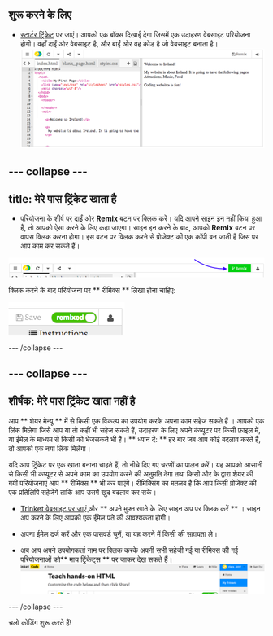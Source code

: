 ## शुरू करने के लिए

- [स्टार्टर ट्रिंकेट](http://dojo.soy/html-b-start) पर जाएं। आपको एक बॉक्स दिखाई देगा जिसमें एक उदाहरण वेबसाइट परियोजना होगी। वहाँ दाईं ओर वेबसाइट है, और बाईं ओर वह कोड है जो वेबसाइट बनाता है। ![वेब पेज और ट्रिंकेट में कोड](images/tktHTMLStartingPoint.png)

## \--- collapse \---

## title: मेरे पास ट्रिंकेट खाता है

- परियोजना के शीर्ष पर दाईं ओर **Remix** बटन पर क्लिक करें। यदि आपने साइन इन नहीं किया हुआ है, तो आपको ऐसा करने के लिए कहा जाएगा। साइन इन करने के बाद, आपको **Remix** बटन पर वापस क्लिक करना होगा। इस बटन पर क्लिक करने से प्रोजेक्ट की एक कॉपी बन जाती है जिस पर आप काम कर सकते हैं। 

![रीमिक्स बटन](images/tktRemixButtonArrow.png)

क्लिक करने के बाद परियोजना पर ** रीमिक्स ** लिखा होना चाहिए:

![बटन अब "रिमिक्स" कहता है](images/tktRemixedSmall.png)

\--- /collapse \---

## \--- collapse \---

## शीर्षक: मेरे पास ट्रिंकेट खाता नहीं है

आप ** शेयर मेन्यू ** में से किसी एक विकल्प का उपयोग करके अपना काम सहेज सकते हैं । आपको एक लिंक मिलेगा जिसे आप या तो कहीं भी सहेज सकते हैं, उदाहरण के लिए अपने कंप्यूटर पर किसी फ़ाइल में, या ईमेल के माध्यम से किसी को भेजसकते भी हैं। ** ध्यान दें: ** हर बार जब आप कोई बदलाव करते हैं, तो आपको एक नया लिंक मिलेगा।

यदि आप ट्रिंकेट पर एक खाता बनाना चाहते हैं, तो नीचे दिए गए चरणों का पालन करें। यह आपको आसानी से किसी भी कंप्यूटर से अपने काम का उपयोग करने की अनुमति देगा तथा किसी और के द्वारा शेयर की गयी परियोजनाएं आप ** रीमिक्स ** भी कर पाएंगे। रीमिक्सिंग का मतलब है कि आप किसी प्रोजेक्ट की एक प्रतिलिपि सहेजेंगे ताकि आप उसमें खुद बदलाव कर सकें।

- [ Trinket वेबसाइट पर जाएं ](http://dojo.soy/trinket) और ** अपने मुफ़्त खाते के लिए साइन अप पर क्लिक करें ** । साइन अप करने के लिए आपको एक ईमेल पते की आवश्यकता होगी।

- अपना ईमेल दर्ज करें और एक पासवर्ड चुनें, या यह करने में किसी की सहायता ले।

- अब आप अपने उपयोगकर्ता नाम पर क्लिक करके अपनी सभी सहेजी गई या रीमिक्स की गई परियोजनाओं को** माय ट्रिंकेट्स ** पर जाकर देख सकते हैं। !["मेरी ट्रिंकेट"; मेनू आइटम](images/MyTrinketsMenuWide.png)

\--- /collapse \---

चलो कोडिंग शुरू करते हैं!